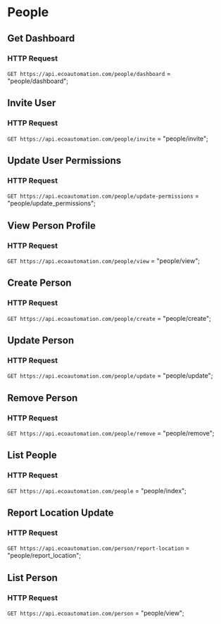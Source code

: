 # People
## Get Dashboard
### HTTP Request

`GET https://api.ecoautomation.com/people/dashboard`
= "people/dashboard";

## Invite User
### HTTP Request

`GET https://api.ecoautomation.com/people/invite`
= "people/invite";

## Update User Permissions
### HTTP Request

`GET https://api.ecoautomation.com/people/update-permissions`
= "people/update_permissions";

## View Person Profile
### HTTP Request

`GET https://api.ecoautomation.com/people/view`
= "people/view";

## Create Person
### HTTP Request

`GET https://api.ecoautomation.com/people/create`
= "people/create";

## Update Person
### HTTP Request

`GET https://api.ecoautomation.com/people/update`
= "people/update";

## Remove Person
### HTTP Request

`GET https://api.ecoautomation.com/people/remove`
= "people/remove";

## List People
### HTTP Request

`GET https://api.ecoautomation.com/people`
= "people/index";

## Report Location Update
### HTTP Request

`GET https://api.ecoautomation.com/person/report-location`
= "people/report_location";

## List Person
### HTTP Request

`GET https://api.ecoautomation.com/person`
= "people/view";


